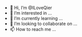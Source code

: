- 👋 Hi, I’m @ILoveQier
- 👀 I’m interested in ...
- 🌱 I’m currently learning ...
- 💞️ I’m looking to collaborate on ...
- 📫 How to reach me ...

<!---
ILoveQier/ILoveQier is a ✨ special ✨ repository because its `README.md` (this file) appears on your GitHub profile.
You can click the Preview link to take a look at your changes.
--->

